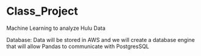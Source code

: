 # Class_Project
Machine Learning to analyze Hulu Data

Database: Data will be stored in AWS and we will create a database engine that will allow Pandas to communicate with PostgresSQL
